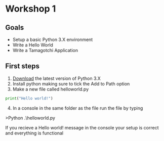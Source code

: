 # Workshop 1
## Goals
- Setup a basic Python 3.X environment 
- Write a Hello World 
- Write a Tamagotchi Application
## First steps 
1. [Download](https://www.python.org/downloads/) the latest version of Python 3.X 
2. Install python making sure to tick the Add to Path option
3. Make a new file called helloworld.py 
```python
print("Hello world!")
```
4. In a console in the same folder as the file run the file by typing

\>Python .\helloworld.py 

If you recieve a Hello world! message in the console your setup is correct and everything is functional
